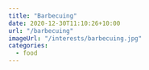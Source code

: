 ```yaml
---
title: "Barbecuing"
date: 2020-12-30T11:10:26+10:00
url: "/barbecuing"
imageUrl: "/interests/barbecuing.jpg"
categories:
  - food
---
```

